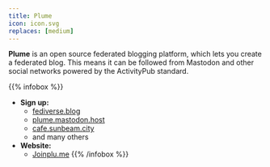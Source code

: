 ```yaml
---
title: Plume
icon: icon.svg
replaces: [medium]
---
```


**Plume** is an open source federated blogging platform, which lets you create a federated blog. This means it can be followed from Mastodon and other social networks powered by the ActivityPub standard.

{{% infobox %}}
- **Sign up:** 
    - [fediverse.blog](https://fediverse.blog/)
    - [plume.mastodon.host](https://plume.mastodon.host/)
    - [cafe.sunbeam.city](https://cafe.sunbeam.city/)
    - and many others
- **Website:**
    - [Joinplu.me](https://joinplu.me/)
{{% /infobox %}}